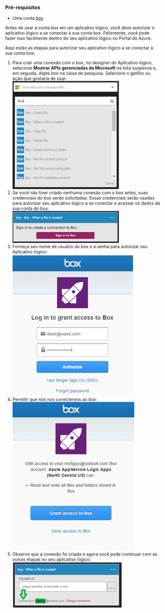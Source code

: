 ### <a name="prerequisites"></a>Pré-requisitos
* Uma conta [box](http://box.com)  

Antes de usar a conta box em um aplicativo lógico, você deve autorizar o aplicativo lógico a se conectar à sua conta box. Felizmente, você pode fazer isso facilmente dentro do seu aplicativo lógico no Portal do Azure.  

Aqui estão as etapas para autorizar seu aplicativo lógico a se conectar à sua conta box:  

1. Para criar uma conexão com o box, no designer do Aplicativo lógico, selecione **Mostrar APIs gerenciadas da Microsoft** na lista suspensa e, em seguida, digite *box* na caixa de pesquisa. Selecione o gatilho ou ação que gostaria de usar:   
   ![etapa de criação de conexão com o box](./media/connectors-create-api-box/box-1.png)  
2. Se você não tiver criado nenhuma conexão com o box antes, suas credenciais do box serão solicitadas. Essas credenciais serão usadas para autorizar seu aplicativo lógico a se conectar e acessar os dados da sua conta do box:  
   ![etapa de criação de conexão com o box](./media/connectors-create-api-box/box-2.png)  
3. Forneça seu nome de usuário do box e a senha para autorizar seu Aplicativo lógico:  
   ![etapa de criação de conexão com o box](./media/connectors-create-api-box/box-3.png)  
4. Permitir que nós nos conectemos ao box:  
   ![etapa de criação de conexão com o box](./media/connectors-create-api-box/box-4.png)  
5. Observe que a conexão foi criada e agora você pode continuar com as outras etapas no seu aplicativo lógico:   
   ![etapa de criação de conexão com o box](./media/connectors-create-api-box/box-5.png)  



<!--HONumber=Nov16_HO3-->


